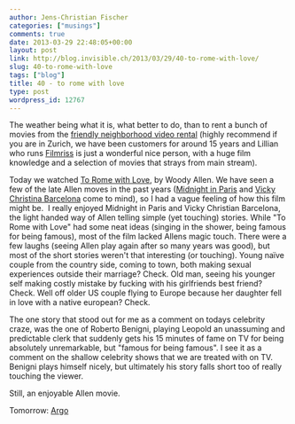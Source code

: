 ```yaml
---
author: Jens-Christian Fischer
categories: ["musings"]
comments: true
date: 2013-03-29 22:48:05+00:00
layout: post
link: http://blog.invisible.ch/2013/03/29/40-to-rome-with-love/
slug: 40-to-rome-with-love
tags: ["blog"]
title: 40 - to rome with love
type: post
wordpress_id: 12767
---
```


The weather being what it is, what better to do, than to rent a bunch of movies from the [friendly neighborhood video rental](http://filmriss.ch/) (highly recommend if you are in Zurich, we have been customers for around 15 years and Lillian who runs [Filmriss](http://filmriss.ch/) is just a wonderful nice person, with a huge film knowledge and a selection of movies that strays from main stream).

Today we watched [To Rome with Love](http://www.imdb.com/title/tt1859650/), by Woody Allen. We have seen a few of the late Allen moves in the past years ([Midnight in Paris](http://www.imdb.com/title/tt1605783/) and [Vicky Christina Barcelona](http://www.imdb.com/title/tt0497465/) come to mind), so I had a vague feeling of how this film might be.  I really enjoyed Midnight in Paris and Vicky Christian Barcelona, the light handed way of Allen telling simple (yet touching) stories. While "To Rome with Love" had some neat ideas (singing in the shower, being famous for being famous), most of the film lacked Allens magic touch. There were a few laughs (seeing Allen play again after so many years was good), but most of the short stories weren't that interesting (or touching). Young naïve couple from the country side, coming to town, both making sexual experiences outside their marriage? Check. Old man, seeing his younger self making costly mistake by fucking with his girlfriends best friend? Check. Well off older US couple flying to Europe because her daughter fell in love with a native european? Check.

The one story that stood out for me as a comment on todays celebrity craze, was the one of Roberto Benigni, playing Leopold an unassuming and predictable clerk that suddenly gets his 15 minutes of fame on TV for being absolutely unremarkable, but "famous for being famous". I see it as a comment on the shallow celebrity shows that we are treated with on TV. Benigni plays himself nicely, but ultimately his story falls short too of really touching the viewer.

Still, an enjoyable Allen movie.

Tomorrow: [Argo](http://www.imdb.com/title/tt1024648)
